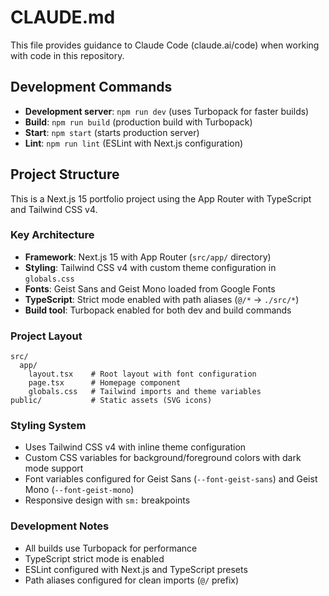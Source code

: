 # CLAUDE.md

This file provides guidance to Claude Code (claude.ai/code) when working with code in this repository.

## Development Commands

- **Development server**: `npm run dev` (uses Turbopack for faster builds)
- **Build**: `npm run build` (production build with Turbopack)
- **Start**: `npm start` (starts production server)
- **Lint**: `npm run lint` (ESLint with Next.js configuration)

## Project Structure

This is a Next.js 15 portfolio project using the App Router with TypeScript and Tailwind CSS v4.

### Key Architecture

- **Framework**: Next.js 15 with App Router (`src/app/` directory)
- **Styling**: Tailwind CSS v4 with custom theme configuration in `globals.css`
- **Fonts**: Geist Sans and Geist Mono loaded from Google Fonts
- **TypeScript**: Strict mode enabled with path aliases (`@/*` → `./src/*`)
- **Build tool**: Turbopack enabled for both dev and build commands

### Project Layout

```
src/
  app/
    layout.tsx    # Root layout with font configuration
    page.tsx      # Homepage component
    globals.css   # Tailwind imports and theme variables
public/           # Static assets (SVG icons)
```

### Styling System

- Uses Tailwind CSS v4 with inline theme configuration
- Custom CSS variables for background/foreground colors with dark mode support
- Font variables configured for Geist Sans (`--font-geist-sans`) and Geist Mono (`--font-geist-mono`)
- Responsive design with `sm:` breakpoints

### Development Notes

- All builds use Turbopack for performance
- TypeScript strict mode is enabled
- ESLint configured with Next.js and TypeScript presets
- Path aliases configured for clean imports (`@/` prefix)